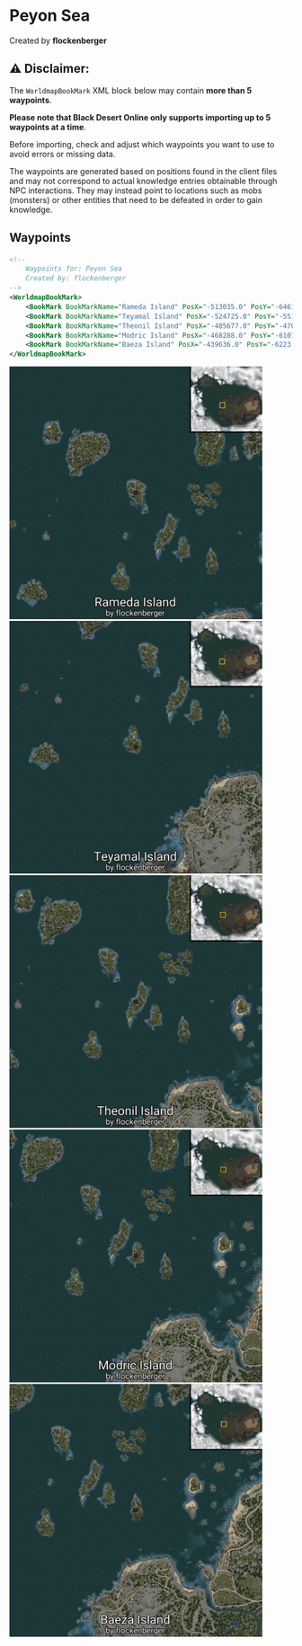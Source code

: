 # Peyon Sea
Created by **flockenberger**

## ⚠️ Disclaimer:
The `WorldmapBookMark` XML block below may contain **more than 5 waypoints**.

**Please note that Black Desert Online only supports importing up to 5 waypoints at a time**.

Before importing, check and adjust which waypoints you want to use to avoid errors or missing data.

The waypoints are generated based on positions found in the client files and may not correspond to actual knowledge entries obtainable through NPC interactions.
They may instead point to locations such as mobs (monsters) or other entities that need to be defeated in order to gain knowledge.

## Waypoints
```xml
<!--
    Waypoints for: Peyon Sea
    Created by: flockenberger
-->
<WorldmapBookMark>
    <BookMark BookMarkName="Rameda Island" PosX="-513035.0" PosY="-6461.080078125" PosZ="155219.0" />
    <BookMark BookMarkName="Teyamal Island" PosX="-524725.0" PosY="-5517.2099609375" PosZ="66122.3984375" />
    <BookMark BookMarkName="Theonil Island" PosX="-485677.0" PosY="-4709.68017578125" PosZ="115769.0" />
    <BookMark BookMarkName="Modric Island" PosX="-468288.0" PosY="-6107.16015625" PosZ="99032.0" />
    <BookMark BookMarkName="Baeza Island" PosX="-439636.0" PosY="-6223.4599609375" PosZ="85688.5" />
</WorldmapBookMark>
```

<img src="./Peyon Sea_Rameda Island_Preview.webp" width="450"/> <img src="./Peyon Sea_Teyamal Island_Preview.webp" width="450"/> <img src="./Peyon Sea_Theonil Island_Preview.webp" width="450"/> <img src="./Peyon Sea_Modric Island_Preview.webp" width="450"/> <img src="./Peyon Sea_Baeza Island_Preview.webp" width="450"/> 